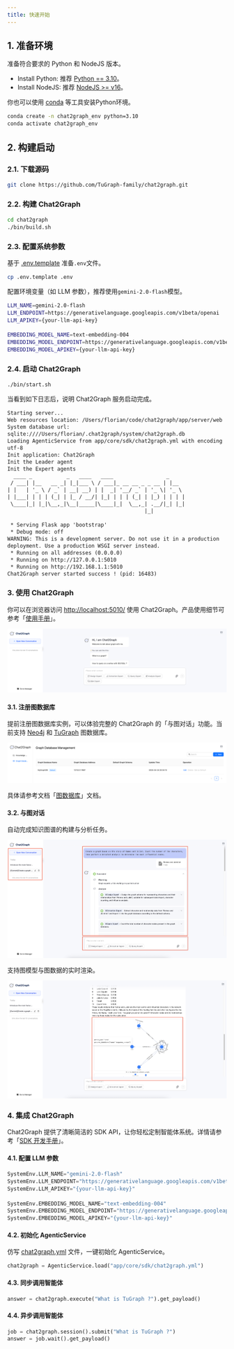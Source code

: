 ```yaml
---
title: 快速开始
---
```


## 1. 准备环境

准备符合要求的 Python 和 NodeJS 版本。

* Install Python: 推荐 [Python == 3.10](https://www.python.org/downloads)。
* Install NodeJS: 推荐 [NodeJS >= v16](https://nodejs.org/en/download)。

你也可以使用 [conda](https://docs.conda.io/projects/conda/en/latest/user-guide/install/index.html) 等工具安装Python环境。

```bash
conda create -n chat2graph_env python=3.10
conda activate chat2graph_env
```

## 2. 构建启动

### 2.1. 下载源码

```bash
git clone https://github.com/TuGraph-family/chat2graph.git
```

### 2.2. 构建 Chat2Graph

```bash
cd chat2graph
./bin/build.sh
```

### 2.3. 配置系统参数

基于 [.env.template](https://github.com/TuGraph-family/chat2graph/blob/master/.env.template) 准备`.env`文件。

```bash
cp .env.template .env
```

配置环境变量（如 LLM 参数），推荐使用`gemini-2.0-flash`模型。

```bash
LLM_NAME=gemini-2.0-flash
LLM_ENDPOINT=https://generativelanguage.googleapis.com/v1beta/openai
LLM_APIKEY={your-llm-api-key}

EMBEDDING_MODEL_NAME=text-embedding-004
EMBEDDING_MODEL_ENDPOINT=https://generativelanguage.googleapis.com/v1beta/openai
EMBEDDING_MODEL_APIKEY={your-llm-api-key}
```

### 2.4. 启动 Chat2Graph

```bash
./bin/start.sh
```

当看到如下日志后，说明 Chat2Graph 服务启动完成。

```text
Starting server...
Web resources location: /Users/florian/code/chat2graph/app/server/web
System database url: sqlite:////Users/florian/.chat2graph/system/chat2graph.db
Loading AgenticService from app/core/sdk/chat2graph.yml with encoding utf-8
Init application: Chat2Graph
Init the Leader agent
Init the Expert agents
  ____ _           _   ____   ____                 _     
 / ___| |__   __ _| |_|___ \ / ___|_ __ __ _ _ __ | |__  
| |   | '_ \ / _` | __| __) | |  _| '__/ _` | '_ \| '_ \ 
| |___| | | | (_| | |_ / __/| |_| | | | (_| | |_) | | | |
 \____|_| |_|\__,_|\__|_____|\____|_|  \__,_| .__/|_| |_|
                                            |_|          

 * Serving Flask app 'bootstrap'
 * Debug mode: off
WARNING: This is a development server. Do not use it in a production deployment. Use a production WSGI server instead.
 * Running on all addresses (0.0.0.0)
 * Running on http://127.0.0.1:5010
 * Running on http://192.168.1.1:5010
Chat2Graph server started success ! (pid: 16483)
```

### 3. 使用 Chat2Graph

你可以在浏览器访问 [http://localhost:5010/](http://localhost:5010/) 使用 Chat2Graph。产品使用细节可参考「[使用手册](cookbook/overview.md)」。

![](../asset/image/chat.png)

#### 3.1. 注册图数据库
提前注册图数据库实例，可以体验完整的 Chat2Graph 的「与图对话」功能。当前支持 [Neo4j](https://neo4j.com/) 和 [TuGraph](https://tugraph.tech/) 图数据库。

![](../asset/image/gdb-mng.png)

具体请参考文档「[图数据库](cookbook/graphdb.md)」文档。

#### 3.2. 与图对话

自动完成知识图谱的构建与分析任务。

![](../asset/image/chat-planning.png)

支持图模型与图数据的实时渲染。

![](../asset/image/chat-graph.png)

### 4. 集成 Chat2Graph

Chat2Graph 提供了清晰简洁的 SDK API，让你轻松定制智能体系统。详情请参考「[SDK 开发手册](development/sdk-reference.md)」。

#### 4.1. 配置 LLM 参数

```python
SystemEnv.LLM_NAME="gemini-2.0-flash"
SystemEnv.LLM_ENDPOINT="https://generativelanguage.googleapis.com/v1beta/openai"
SystemEnv.LLM_APIKEY="{your-llm-api-key}"

SystemEnv.EMBEDDING_MODEL_NAME="text-embedding-004"
SystemEnv.EMBEDDING_MODEL_ENDPOINT="https://generativelanguage.googleapis.com/v1beta/openai"
SystemEnv.EMBEDDING_MODEL_APIKEY="{your-llm-api-key}"
```

#### 4.2. 初始化 AgenticService

仿写 [chat2graph.yml](https://github.com/TuGraph-family/chat2graph/blob/master/app/core/sdk/chat2graph.yml) 文件，一键初始化 AgenticService。

```python
chat2graph = AgenticService.load("app/core/sdk/chat2graph.yml")
```

#### 4.3. 同步调用智能体

```python
answer = chat2graph.execute("What is TuGraph ?").get_payload()
```

#### 4.4. 异步调用智能体

```python
job = chat2graph.session().submit("What is TuGraph ?")
answer = job.wait().get_payload()
```